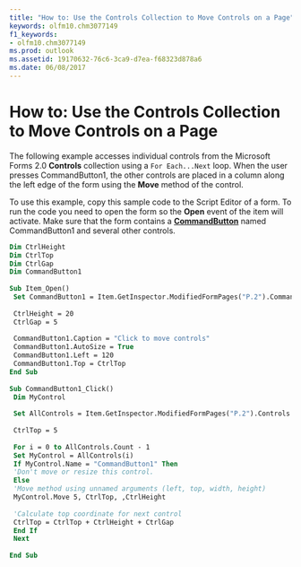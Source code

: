 ```yaml
---
title: "How to: Use the Controls Collection to Move Controls on a Page"
keywords: olfm10.chm3077149
f1_keywords:
- olfm10.chm3077149
ms.prod: outlook
ms.assetid: 19170632-76c6-3ca9-d7ea-f68323d878a6
ms.date: 06/08/2017
---
```



# How to: Use the Controls Collection to Move Controls on a Page

The following example accesses individual controls from the Microsoft Forms 2.0  **Controls** collection using a `For Each...Next` loop. When the user presses CommandButton1, the other controls are placed in a column along the left edge of the form using the **Move** method of the control.

To use this example, copy this sample code to the Script Editor of a form. To run the code you need to open the form so the  **Open** event of the item will activate. Make sure that the form contains a **[CommandButton](commandbutton-object-outlook-forms-script.md)** named CommandButton1 and several other controls.



```vb
Dim CtrlHeight 
Dim CtrlTop 
Dim CtrlGap 
Dim CommandButton1 
 
Sub Item_Open() 
 Set CommandButton1 = Item.GetInspector.ModifiedFormPages("P.2").CommandButton1 
 
 CtrlHeight = 20 
 CtrlGap = 5 
 
 CommandButton1.Caption = "Click to move controls" 
 CommandButton1.AutoSize = True 
 CommandButton1.Left = 120 
 CommandButton1.Top = CtrlTop 
End Sub 
 
Sub CommandButton1_Click() 
 Dim MyControl 
 
 Set AllControls = Item.GetInspector.ModifiedFormPages("P.2").Controls 
 
 CtrlTop = 5 
 
 For i = 0 to AllControls.Count - 1 
 Set MyControl = AllControls(i) 
 If MyControl.Name = "CommandButton1" Then 
 'Don't move or resize this control. 
 Else 
 'Move method using unnamed arguments (left, top, width, height) 
 MyControl.Move 5, CtrlTop, ,CtrlHeight 
 
 'Calculate top coordinate for next control 
 CtrlTop = CtrlTop + CtrlHeight + CtrlGap 
 End If 
 Next 
 
End Sub
```


